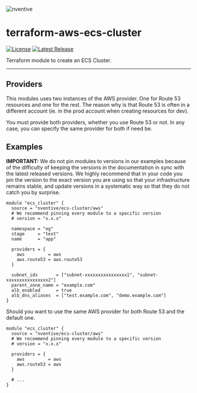 ![nventive](https://nventive-public-assets.s3.amazonaws.com/nventive_logo_github.svg?v=2)

# terraform-aws-ecs-cluster

[![License](https://img.shields.io/badge/License-Apache%202.0-blue.svg?style=flat-square)](LICENSE) [![Latest Release](https://img.shields.io/github/release/nventive/terraform-aws-ecs-cluster.svg?style=flat-square)](https://github.com/nventive/terraform-aws-ecs-cluster/releases/latest)

Terraform module to create an ECS Cluster.

---

## Providers

This modules uses two instances of the AWS provider. One for Route 53 resources and one for the rest. The reason why is
that Route 53 is often in a different account (ie. in the prod account when creating resources for dev).

You must provide both providers, whether you use Route 53 or not. In any case, you can specify the same provider for
both if need be.

## Examples

**IMPORTANT:** We do not pin modules to versions in our examples because of the difficulty of keeping the versions in
the documentation in sync with the latest released versions. We highly recommend that in your code you pin the version
to the exact version you are using so that your infrastructure remains stable, and update versions in a systematic way
so that they do not catch you by surprise.

```hcl
module "ecs_cluster" {
  source = "nventive/ecs-cluster/aws"
  # We recommend pinning every module to a specific version
  # version = "x.x.x"

  namespace = "eg"
  stage     = "test"
  name      = "app"

  providers = {
    aws         = aws
    aws.route53 = aws.route53
  }
  
  subnet_ids       = ["subnet-xxxxxxxxxxxxxxxx1", "subnet-xxxxxxxxxxxxxxxx2"]
  parent_zone_name = "example.com"
  alb_enabled      = true
  alb_dns_aliases  = ["test.example.com", "demo.example.com"]
}
```

Should you want to use the same AWS provider for both Route 53 and the default one.

```hcl
module "ecs_cluster" {
  source = "nventive/ecs-cluster/aws"
  # We recommend pinning every module to a specific version
  # version = "x.x.x"

  providers = {
    aws         = aws
    aws.route53 = aws
  }

  # ...
}
```

